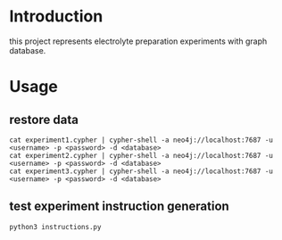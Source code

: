 # Introduction

this project represents electrolyte preparation experiments with graph database.

# Usage

## restore data

```shell
cat experiment1.cypher | cypher-shell -a neo4j://localhost:7687 -u <username> -p <password> -d <database>
cat experiment2.cypher | cypher-shell -a neo4j://localhost:7687 -u <username> -p <password> -d <database>
cat experiment3.cypher | cypher-shell -a neo4j://localhost:7687 -u <username> -p <password> -d <database>
```

## test experiment instruction generation

```shell
python3 instructions.py
```
